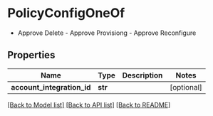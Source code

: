 # PolicyConfigOneOf

- Approve Delete - Approve Provisiong - Approve Reconfigure 

## Properties
Name | Type | Description | Notes
------------ | ------------- | ------------- | -------------
**account_integration_id** | **str** |  | [optional] 

[[Back to Model list]](../README.md#documentation-for-models) [[Back to API list]](../README.md#documentation-for-api-endpoints) [[Back to README]](../README.md)


